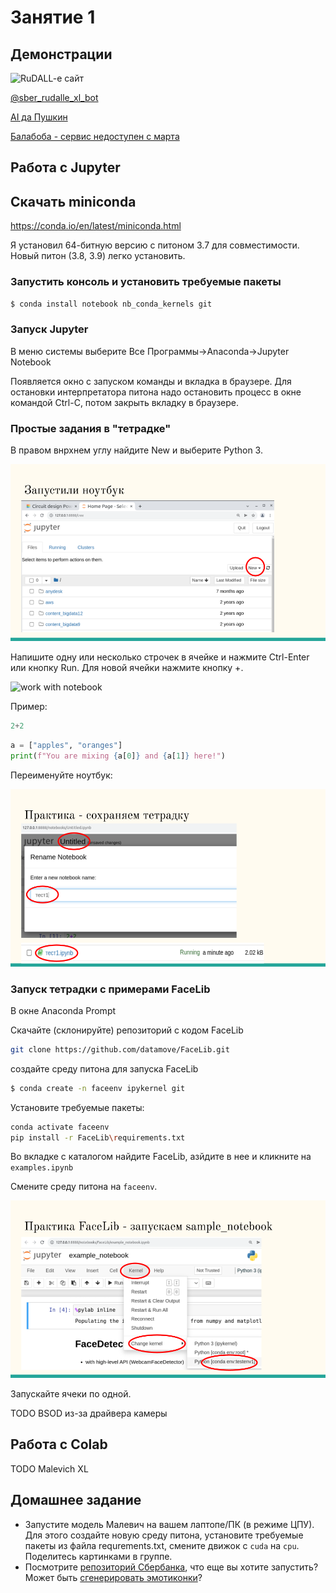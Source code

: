 # Занятие 1


## Демонстрации

![RuDALL-e сайт](https://rudalle.ru/)

[@sber_rudalle_xl_bot](http://t.me/sber_rudalle_xl_bot)

[AI да Пушкин](https://ai-pushkin.content.tinkoff.ru/)

[Балабоба - сервис недоступен с марта](https://yandex.ru/lab/yalm)

## Работа с Jupyter

## Скачать miniconda

https://conda.io/en/latest/miniconda.html

Я установил 64-битную версию с питоном 3.7 для совместимости. Новый питон (3.8, 3.9) легко установить.


### Запустить консоль и установить требуемые пакеты

```bash
$ conda install notebook nb_conda_kernels git
```

### Запуск Jupyter

В меню системы выберите Все Программы->Anaconda->Jupyter Notebook

Появляется окно с запуском команды и вкладка в браузере. Для остановки интерпретатора питона надо остановить процесс в окне командой Ctrl-C, потом закрыть вкладку в браузере.

### Простые задания в "тетрадке"

В правом внрхнем углу найдите New и выберите Python 3.

![launch notebook](img/ai1-notebook-launch.png)

Напишите одну или несколько строчек в ячейке и нажмите Ctrl-Enter или кнопку Run. Для новой ячейки нажмите кнопку +.

![work with notebook](img/ai1-notebook-work.pnga)

Пример: 

```python
2+2
```

```python
a = ["apples", "oranges"]
print(f"You are mixing {a[0]} and {a[1]} here!")
```

Переименуйте ноутбук:

![save notebook](img/ai1-notebook-save.png)

### Запуск тетрадки с примерами FaceLib 

В окне Anaconda Prompt 

Скачайте (склонируйте) репозиторий с кодом FaceLib

```bash
git clone https://github.com/datamove/FaceLib.git
```

cоздайте среду питона для запуска FaceLib

```bash
$ conda create -n faceenv ipykernel git
```

Установите требуемые пакеты:

```bash
conda activate faceenv
pip install -r FaceLib\requirements.txt
```

Во вкладке с каталогом найдите FaceLib, азйдите в нее и кликните на `examples.ipynb` 

Смените среду питона на `faceenv`.

![facelib change env](img/ai1-facelib-chenv.png)

Запускайте ячеки по одной.

TODO BSOD из-за драйвера камеры

## Работа с Colab

TODO Malevich XL

## Домашнее задание

* Запустите модель Малевич на вашем лаптопе/ПК (в режиме ЦПУ). Для этого создайте новую среду питона, установите требуемые пакеты из файла requrements.txt, смените движок с `cuda` на `cpu`. Поделитесь картинками в группе.
* Посмотрите [репозиторий Сбербанка](https://github.com/ai-forever), что еще вы хотите запустить? Может быть [сгенерировать эмотиконки](https://github.com/ai-forever/ru-dalle/blob/master/Emojich.md)?
